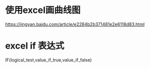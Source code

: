# 使用excel画曲线图
https://jingyan.baidu.com/article/e2284b2b371481e2e6118d83.html

# excel if 表达式
 IF(logical_test,value_if_true,value_if_false)